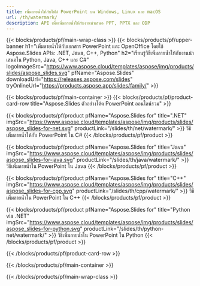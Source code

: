 ```yaml
---
title: เพิ่มลายน้ำให้กับไฟล์ PowerPoint บน Windows, Linux และ macOS
url: /th/watermark/
description: API เพื่อเพิ่มลายน้ำให้กับงานนำเสนอ PPT, PPTX และ ODP
---
```


{{< blocks/products/pf/main-wrap-class >}}
{{< blocks/products/pf/upper-banner h1="เพิ่มลายน้ำให้กับเอกสาร PowerPoint และ OpenOffice โดยใช้ Aspose.Slides APIs: .NET, Java, C++, Python" h2="เรียนรู้วิธีเพิ่มลายน้ำให้กับงานนำเสนอใน Python, Java, C++ และ C#" logoImageSrc="https://www.aspose.cloud/templates/aspose/img/products/slides/aspose_slides.svg" pfName="Aspose.Slides" downloadUrl="https://releases.aspose.com/slides" tryOnlineUrl="https://products.aspose.app/slides/family/" >}}

{{< blocks/products/pf/main-container >}}
{{< blocks/products/pf/product-card-row title="Aspose.Slides ตัวอย่างโค้ด PowerPoint ออนไลน์รวม" >}}

{{< blocks/products/pf/product pfName="Aspose.Slides for" title=".NET" imgSrc="https://www.aspose.cloud/templates/aspose/img/products/slides/aspose_slides-for-net.svg" productLink="/slides/th/net/watermark/" >}}
วิธีเพิ่มลายน้ำให้กับ PowerPoint ใน C#
{{< /blocks/products/pf/product >}}

{{< blocks/products/pf/product pfName="Aspose.Slides for" title="Java" imgSrc="https://www.aspose.cloud/templates/aspose/img/products/slides/aspose_slides-for-java.svg" productLink="/slides/th/java/watermark/" >}}
วิธีเพิ่มลายน้ำใน PowerPoint ใน Java
{{< /blocks/products/pf/product >}}

{{< blocks/products/pf/product pfName="Aspose.Slides for" title="C++" imgSrc="https://www.aspose.cloud/templates/aspose/img/products/slides/aspose_slides-for-cpp.svg" productLink="/slides/th/cpp/watermark/" >}}
วิธีเพิ่มลายน้ำใน PowerPoint ใน C++
{{< /blocks/products/pf/product >}}

{{< blocks/products/pf/product pfName="Aspose.Slides for" title="Python via .NET" imgSrc="https://www.aspose.cloud/templates/aspose/img/products/slides/aspose_slides-for-python.svg" productLink="/slides/th/python-net/watermark/" >}}
วิธีเพิ่มลายน้ำใน PowerPoint ใน Python
{{< /blocks/products/pf/product >}}

{{< /blocks/products/pf/product-card-row >}}

{{< /blocks/products/pf/main-container >}}

{{< /blocks/products/pf/main-wrap-class >}}
